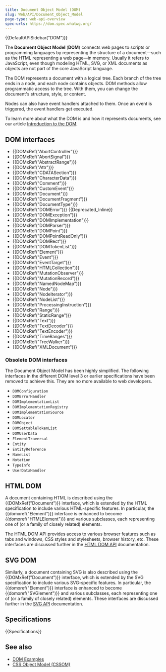 ```yaml
---
title: Document Object Model (DOM)
slug: Web/API/Document_Object_Model
page-type: web-api-overview
spec-urls: https://dom.spec.whatwg.org/
---
```


{{DefaultAPISidebar("DOM")}}

The **Document Object Model** (**DOM**) connects web pages to scripts or programming languages by representing the structure of a document—such as the HTML representing a web page—in memory. Usually it refers to JavaScript, even though modeling HTML, SVG, or XML documents as objects are not part of the core JavaScript language.

The DOM represents a document with a logical tree. Each branch of the tree ends in a node, and each node contains objects. DOM methods allow programmatic access to the tree. With them, you can change the document's structure, style, or content.

Nodes can also have event handlers attached to them. Once an event is triggered, the event handlers get executed.

To learn more about what the DOM is and how it represents documents, see our article [Introduction to the DOM](/en-US/docs/Web/API/Document_Object_Model/Introduction).

## DOM interfaces

- {{DOMxRef("AbortController")}}
- {{DOMxRef("AbortSignal")}}
- {{DOMxRef("AbstractRange")}}
- {{DOMxRef("Attr")}}
- {{DOMxRef("CDATASection")}}
- {{DOMxRef("CharacterData")}}
- {{DOMxRef("Comment")}}
- {{DOMxRef("CustomEvent")}}
- {{DOMxRef("Document")}}
- {{DOMxRef("DocumentFragment")}}
- {{DOMxRef("DocumentType")}}
- {{DOMxRef("DOMError")}} {{Deprecated_Inline}}
- {{DOMxRef("DOMException")}}
- {{DOMxRef("DOMImplementation")}}
- {{DOMxRef("DOMParser")}}
- {{DOMxRef("DOMPoint")}}
- {{DOMxRef("DOMPointReadOnly")}}
- {{DOMxRef("DOMRect")}}
- {{DOMxRef("DOMTokenList")}}
- {{DOMxRef("Element")}}
- {{DOMxRef("Event")}}
- {{DOMxRef("EventTarget")}}
- {{DOMxRef("HTMLCollection")}}
- {{DOMxRef("MutationObserver")}}
- {{DOMxRef("MutationRecord")}}
- {{DOMxRef("NamedNodeMap")}}
- {{DOMxRef("Node")}}
- {{DOMxRef("NodeIterator")}}
- {{DOMxRef("NodeList")}}
- {{DOMxRef("ProcessingInstruction")}}
- {{DOMxRef("Range")}}
- {{DOMxRef("StaticRange")}}
- {{DOMxRef("Text")}}
- {{DOMxRef("TextDecoder")}}
- {{DOMxRef("TextEncoder")}}
- {{DOMxRef("TimeRanges")}}
- {{DOMxRef("TreeWalker")}}
- {{DOMxRef("XMLDocument")}}

### Obsolete DOM interfaces

The Document Object Model has been highly simplified. The following interfaces in the different DOM level 3 or earlier specifications have been removed to achieve this. They are no more available to web developers.
- `DOMConfiguration`
- `DOMErrorHandler`
- `DOMImplementationList`
- `DOMImplementationRegistry`
- `DOMImplementationSource`
- `DOMLocator`
- `DOMObject`
- `DOMSettableTokenList`
- `DOMUserData`
- `ElementTraversal`
- `Entity`
- `EntityReference`
- `NameList`
- `Notation`
- `TypeInfo`
- `UserDataHandler`

## HTML DOM

A document containing HTML is described using the {{DOMxRef("Document")}} interface, which is extended by the HTML specification to include various HTML-specific features. In particular, the {{domxref("Element")}} interface is enhanced to become {{domxref("HTMLElement")}} and various subclasses, each representing one of (or a family of closely related) elements.

The HTML DOM API provides access to various browser features such as tabs and windows, CSS styles and stylesheets, browser history, etc. These interfaces are discussed further in the [HTML DOM API](/en-US/docs/Web/API/HTML_DOM_API) documentation.

## SVG DOM

Similarly, a document containing SVG is also described using the {{DOMxRef("Document")}} interface, which is extended by the SVG specification to include various SVG-specific features. In particular, the {{domxref("Element")}} interface is enhanced to become {{domxref("SVGlement")}} and various subclasses, each representing one of (or a family of closely related) elements. These interfaces are discussed further in the [SVG API](/en-US/docs/Web/API/SVG_API) documentation.

## Specifications

{{Specifications}}

## See also

- [DOM Examples](/en-US/docs/Web/API/Document_Object_Model/Examples)
- [CSS Object Model (CSSOM)](/en-US/docs/Web/API/CSS_Object_Model)
